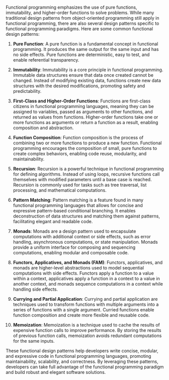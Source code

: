 Functional programming emphasizes the use of pure functions, immutability, and higher-order functions to solve problems. While many traditional design patterns from object-oriented programming still apply in functional programming, there are also several design patterns specific to functional programming paradigms. Here are some common functional design patterns:

1. **Pure Function**: A pure function is a fundamental concept in functional programming. It produces the same output for the same input and has no side effects. Pure functions are deterministic, easy to test, and enable referential transparency.

2. **Immutability**: Immutability is a core principle in functional programming. Immutable data structures ensure that data once created cannot be changed. Instead of modifying existing data, functions create new data structures with the desired modifications, promoting safety and predictability.

3. **First-Class and Higher-Order Functions**: Functions are first-class citizens in functional programming languages, meaning they can be assigned to variables, passed as arguments to other functions, and returned as values from functions. Higher-order functions take one or more functions as arguments or return a function as a result, enabling composition and abstraction.

4. **Function Composition**: Function composition is the process of combining two or more functions to produce a new function. Functional programming encourages the composition of small, pure functions to create complex behaviors, enabling code reuse, modularity, and maintainability.

5. **Recursion**: Recursion is a powerful technique in functional programming for defining algorithms. Instead of using loops, recursive functions call themselves with modified parameters until a base case is reached. Recursion is commonly used for tasks such as tree traversal, list processing, and mathematical computations.

6. **Pattern Matching**: Pattern matching is a feature found in many functional programming languages that allows for concise and expressive pattern-based conditional branching. It enables deconstruction of data structures and matching them against patterns, facilitating elegant and readable code.

7. **Monads**: Monads are a design pattern used to encapsulate computations with additional context or side effects, such as error handling, asynchronous computations, or state manipulation. Monads provide a uniform interface for composing and sequencing computations, enabling modular and composable code.

8. **Functors, Applicatives, and Monads (FAM)**: Functors, applicatives, and monads are higher-level abstractions used to model sequential computations with side effects. Functors apply a function to a value within a context, applicatives apply a function in a context to a value in another context, and monads sequence computations in a context while handling side effects.

9. **Currying and Partial Application**: Currying and partial application are techniques used to transform functions with multiple arguments into a series of functions with a single argument. Curried functions enable function composition and create more flexible and reusable code.

10. **Memoization**: Memoization is a technique used to cache the results of expensive function calls to improve performance. By storing the results of previous function calls, memoization avoids redundant computations for the same inputs.

These functional design patterns help developers write concise, modular, and expressive code in functional programming languages, promoting maintainability, scalability, and correctness. By leveraging these patterns, developers can take full advantage of the functional programming paradigm and build robust and elegant software solutions.
